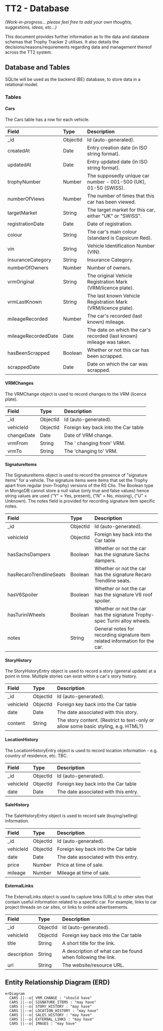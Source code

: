 # TT2 - Database

_(Work-in-progress... please feel free to add your own thoughts, suggestions, ideas, etc...)_

This document provides further information as to the data and database schemas that Trophy Tracker 2 utilises. It also details the decisions/reasons/requirements regarding data and management thereof across the TT2 system.

## Database and Tables

SQLite will be used as the backend (BE) database, to store data in a relational model.

### Tables

#### Cars

The Cars table has a row for each vehicle.

| Field               | Type     | Description                                                          |
| :------------------ | :------- | :------------------------------------------------------------------- |
| \_id                | ObjectId | Id (auto-generated).                                                 |
| createdAt           | Date     | Entry creation date (in ISO string format).                          |
| updatedAt           | Date     | Entry updated date (in ISO string format).                           |
| trophyNumber        | Number   | The supposedly unique car number - 001-500 (UK), 01-50 (SWISS).      |
| numberOfViews       | Number   | The number of times that this car has been viewed.                   |
| targetMarket        | String   | The target market for this car, either "UK" or "SWISS".              |
| registrationDate    | Date     | Date of registration.                                                |
| colour              | String   | The car's main colour (standard is Capsicum Red).                    |
| vin                 | String   | Vehicle Identification Number (VIN).                                 |
| insuranceCategory   | String   | Insurance Category.                                                  |
| numberOfOwners      | Number   | Number of owners.                                                    |
| vrmOriginal         | String   | The original Vehicle Registration Mark (VRM/licence plate).          |
| vrmLastKnown        | String   | The last known Vehicle Registration Mark (VRM/licence plate).        |
| mileageRecorded     | Number   | The car's recorded (last known) mileage.                             |
| mileageRecordedDate | Date     | The date on which the car's recorded (last known) mileage was taken. |
| hasBeenScrapped     | Boolean  | Whether or not this car has been scrapped.                           |
| scrappedDate        | Date     | Date on which the car was scrapped.                                  |

#### VRMChanges

The VRMChange object is used to record changes to the VRM (licence plate).

| Field      | Type     | Description                         |
| :--------- | :------- | :---------------------------------- |
| \_id       | ObjectId | Id (auto-generated).                |
| vehicleId  | ObjectId | Foreign key back into the Car table |
| changeDate | Date     | Date of VRM change.                 |
| vrmFrom    | String   | The ' changing from' VRM.           |
| vrmTo      | String   | The 'changing to' VRM.              |

#### SignatureItems

The SignatureItems object is used to record the presence of "signature items" for a vehicle. The signature items were items that set the Trophy apart from regular (non-Trophy) versions of the RS Clio. The Boolean type in MongoDB cannot store a null value (only true and false values) hence string values are used ("Y" = Yes, present), ("N" = No, missing), ("U" = Unknown). The notes field is provided for recording signature item specific notes.

| Field                   | Type     | Description                                                                 |
| :---------------------- | :------- | :-------------------------------------------------------------------------- |
| \_id                    | ObjectId | Id (auto-generated).                                                        |
| vehicleId               | ObjectId | Foreign key back into the Car table                                         |
| hasSachsDampers         | Boolean  | Whether or not the car has the signature Sachs dampers.                     |
| hasRecaroTrendlineSeats | Boolean  | Whether or not the car has the signature Recaro Trendline seats.            |
| hasV6Spoiler            | Boolean  | Whether or not the car has the signature V6 roof spoiler.                   |
| hasTuriniWheels         | Boolean  | Whether or not the car has the signature Trophy-spec Turini alloy wheels.   |
| notes                   | String   | General notes for recording signature item related information for the car. |

#### StoryHistory

The StoryHistoryEntry object is used to record a story (general update) at a point in time. Multiple stories can exist within a car's story history.

| Field     | Type     | Description                                                                        |
| :-------- | :------- | :--------------------------------------------------------------------------------- |
| \_id      | ObjectId | Id (auto-generated).                                                               |
| vehicleId | ObjectId | Foreign key back into the Car table                                                |
| date      | Date     | The date associated with this story.                                               |
| content   | String   | The story content. (Restrict to text-only or allow some basic styling, e.g. HTML?) |

#### LocationHistory

The LocationHistoryEntry object is used to record location information - e.g. country of residence, etc. TBC.

| Field     | Type     | Description                          |
| :-------- | :------- | :----------------------------------- |
| \_id      | ObjectId | Id (auto-generated).                 |
| vehicleId | ObjectId | Foreign key back into the Car table  |
| date      | Date     | The date associated with this entry. |

#### SaleHistory

The SaleHistoryEntry object is used to record sale (buying/selling) information.

| Field     | Type     | Description                          |
| :-------- | :------- | :----------------------------------- |
| \_id      | ObjectId | Id (auto-generated).                 |
| vehicleId | ObjectId | Foreign key back into the Car table  |
| date      | Date     | The date associated with this entry. |
| price     | Number   | Price at time of sale.               |
| mileage   | Number   | Mileage at time of sale.             |

#### ExternalLinks

The ExternalLinks object is used to capture links (URLs) to other sites that contain useful information related to a specific car. For example, links to car project threads on car sites, or links to online advertisements.

| Field       | Type     | Description                                                 |
| :---------- | :------- | :---------------------------------------------------------- |
| \_id        | ObjectId | Id (auto-generated).                                        |
| vehicleId   | ObjectId | Foreign key back into the Car table                         |
| title       | String   | A short title for the link.                                 |
| description | String   | A description of what can be found when following the link. |
| url         | String   | The website/resource URL.                                   |

## Entity Relationship Diagram (ERD)
```mermaid
erDiagram
  CARS ||--o{ VRM_CHANGE : "should have"
  CARS ||--o{ SIGNATURE_ITEMS : "may have"
  CARS ||--o{ STORY_HISTORY : "may have"
  CARS ||--o{ LOCATION_HISTORY : "may have"
  CARS ||--o{ SALES_HISTORY : "may have"
  CARS ||--o{ EXTERNAL_LINKS : "may have"
  CARS ||--o{ IMAGES : "may have"
```
